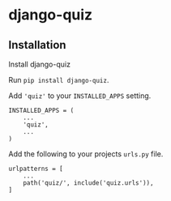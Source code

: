 # django-quiz


Installation
------------
Install django-quiz

Run `pip install django-quiz`.

Add `'quiz'` to your `INSTALLED_APPS` setting.

    INSTALLED_APPS = (
        ...
        'quiz',
        ...
    )

Add the following to your projects `urls.py` file.


    urlpatterns = [
        ...
        path('quiz/', include('quiz.urls')),
    ]